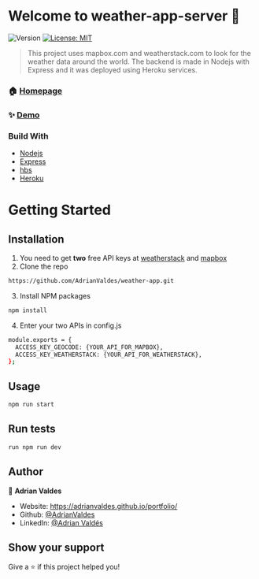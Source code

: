# Welcome to weather-app-server 👋

![Version](https://img.shields.io/badge/version-1.0.0-blue.svg?cacheSeconds=2592000)
[![License: MIT](https://img.shields.io/badge/License-MIT-yellow.svg)](#)

> This project uses mapbox.com and weatherstack.com to look for the weather data around the world. The backend is made in Nodejs with Express and it was deployed using Heroku services.

### 🏠 [Homepage](https://adrian-weather-app.herokuapp.com/)

### ✨ [Demo](https://adrian-weather-app.herokuapp.com/)

### Build With

- [Nodejs](https://nodejs.org)
- [Express](http://expressjs.com/)
- [hbs](https://www.npmjs.com/package/hbs)
- [Heroku](https://eroku.com/)

# Getting Started

## Installation

1. You need to get **two** free API keys at [weatherstack](https://weatherstack.com/) and [mapbox](https://www.mapbox.com/)
2. Clone the repo

```sh
https://github.com/AdrianValdes/weather-app.git
```

3. Install NPM packages

```sh
npm install
```

4. Enter your two APIs in config.js

```sh
module.exports = {
  ACCESS_KEY_GEOCODE: {YOUR_API_FOR_MAPBOX},
  ACCESS_KEY_WEATHERSTACK: {YOUR_API_FOR_WEATHERSTACK},
};
```

## Usage

```sh
npm run start
```

## Run tests

```sh
run npm run dev
```

## Author

👤 **Adrian Valdes**

- Website: https://adrianvaldes.github.io/portfolio/
- Github: [@AdrianValdes](https://github.com/AdrianValdes)
- LinkedIn: [@Adrian Valdés](https://www.linkedin.com/in/adrian-vald%C3%A9s-7280721a4/)

## Show your support

Give a ⭐️ if this project helped you!
